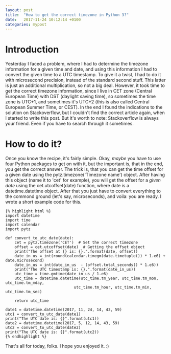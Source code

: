 ```yaml
---
layout: post
title:  "How to get the correct timezone in Python 3?"
date:   2017-11-24 10:12:14 +0100
categories: mypost
---
```

# Introduction

Yesterday I faced a problem, where I had to determine the timezone information for a given time and date, and using this information I had to convert the given time to a UTC timestamp. To give it a twist, I had to do it with microsecond precision, instead of the standard second stuff. This latter is just an additional multiplication, so not a big deal. However, it took time to get the correct timezone information, since I live in CET zone (Central European Time) with DST (daylight saving time), so sometimes the time zone is UTC+1, and sometimes it's UTC+2 (this is also called Central European Summer Time, or CEST).
In the end I found the indications to the solution on Stackoverflow, but I couldn't find the correct article again, when I started to write this post. But it's worth to note: Stackoverflow is always your friend. Even if you have to search through it sometimes.

# How to do it?
Once you know the recipe, it's fairly simple. Okay, *maybe* you have to use four Python packages to get on with it, but the important is, that in the end, you get the correct answer.
The trick is, that you can get the time offset for a given date using the pytz.timezone('Timezone name') object. After having this object (name it to 'cet' for example), you will get the offset for a *given date* using the cet.utcoffset(date) function, where date is a datetime.datetime object. After that you just have to convert everything to the commond ground (let's say, microseconds), and voila: you are ready. I wrote a short example code for this.

    {% highlight html %}
    import datetime
    import time
    import calendar
    import pytz

    def convert_to_utc_date(date):
        cet = pytz.timezone('CET')  # Set the correct timezone
        offset = cet.utcoffset(date)  # Getting the offset object
        print("The offset at {} is: {}.".format(date, offset))
        date_in_us = int(round(calendar.timegm(date.timetuple()) * 1.e6) + date.microsecond)
        date_in_us = int(date_in_us  - (offset.total_seconds() * 1.e6))
        print("The UTC timestamp is: {}.".format(date_in_us))
        utc_time = time.gmtime(date_in_us / 1.e6)
        utc_time = datetime.datetime(utc_time.tm_year, utc_time.tm_mon, utc_time.tm_mday,
                                  utc_time.tm_hour, utc_time.tm_min, utc_time.tm_sec)

        return utc_time

    date1 = datetime.datetime(2017, 11, 24, 14, 43, 59)
    utc1 = convert_to_utc_date(date1)
    print("The UTC date is: {}".format(utc1))
    date2 = datetime.datetime(2017, 5, 12, 14, 43, 59)
    utc2 = convert_to_utc_date(date2)
    print("The UTC date is: {}".format(utc2))
    {% endhighlight %}

That's all for today, folks. I hope you enjoyed it. :)

